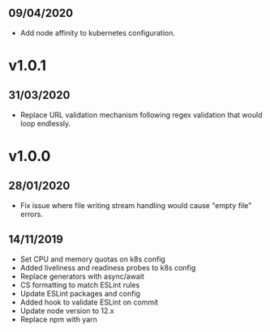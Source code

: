 ## 09/04/2020

- Add node affinity to kubernetes configuration.

# v1.0.1

## 31/03/2020

- Replace URL validation mechanism following regex validation that would loop endlessly.

# v1.0.0

## 28/01/2020
- Fix issue where file writing stream handling would cause "empty file" errors.

## 14/11/2019
- Set CPU and memory quotas on k8s config
- Added liveliness and readiness probes to k8s config
- Replace generators with async/await
- CS formatting to match ESLint rules
- Update ESLint packages and config
- Added hook to validate ESLint on commit 
- Update node version to 12.x
- Replace npm with yarn
